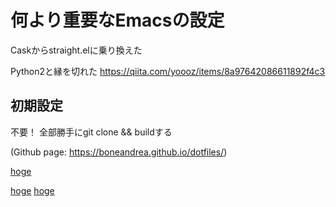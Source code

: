 # 何より重要なEmacsの設定
Caskからstraight.elに乗り換えた


Python2と縁を切れた
https://qiita.com/yoooz/items/8a97642086611892f4c3

## 初期設定
不要！
全部勝手にgit clone && buildする

(Github page: https://boneandrea.github.io/dotfiles/) 

[hoge](https://boneandrea.github.io/dotfiles/newpage.md) 

[hoge](https://boneandrea.github.io/dotfiles/newpage) 
[hoge](https://boneandrea.github.io/dotfiles/newpage.html) 
